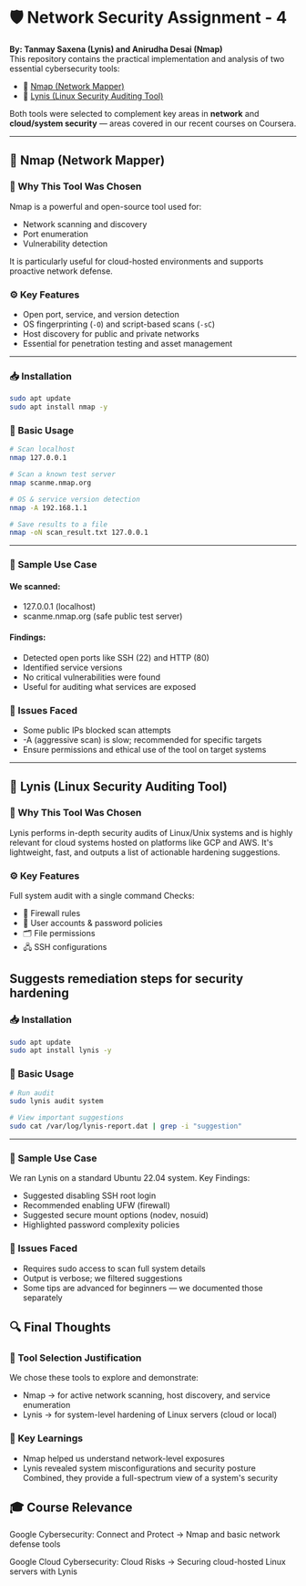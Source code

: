  # 🛡️ Network Security Assignment - 4

**By: Tanmay Saxena (Lynis) and Anirudha Desai (Nmap)**  
This repository contains the practical implementation and analysis of two essential cybersecurity tools:

- 🔹 [Nmap (Network Mapper)](#-nmap-network-mapper)
- 🔹 [Lynis (Linux Security Auditing Tool)](#-lynis-linux-security-auditing-tool)

Both tools were selected to complement key areas in **network** and **cloud/system security** — areas covered in our recent courses on Coursera.

---

## 🔹 Nmap (Network Mapper)

### 🧠 Why This Tool Was Chosen

Nmap is a powerful and open-source tool used for:

- Network scanning and discovery  
- Port enumeration  
- Vulnerability detection  

It is particularly useful for cloud-hosted environments and supports proactive network defense.

### ⚙️ Key Features

- Open port, service, and version detection  
- OS fingerprinting (`-O`) and script-based scans (`-sC`)  
- Host discovery for public and private networks  
- Essential for penetration testing and asset management

---

### 📥 Installation

```bash
sudo apt update
sudo apt install nmap -y
```
### 🚀 Basic Usage
```bash
# Scan localhost
nmap 127.0.0.1

# Scan a known test server
nmap scanme.nmap.org

# OS & service version detection
nmap -A 192.168.1.1

# Save results to a file
nmap -oN scan_result.txt 127.0.0.1
```
---
### 📄 Sample Use Case

#### We scanned:

- 127.0.0.1 (localhost)
- scanme.nmap.org (safe public test server)

#### Findings:

- Detected open ports like SSH (22) and HTTP (80)
- Identified service versions
- No critical vulnerabilities were found
- Useful for auditing what services are exposed

### 🧩 Issues Faced
- Some public IPs blocked scan attempts
- -A (aggressive scan) is slow; recommended for specific targets
- Ensure permissions and ethical use of the tool on target systems
---
## 🔹 Lynis (Linux Security Auditing Tool)
### 🧠 Why This Tool Was Chosen
Lynis performs in-depth security audits of Linux/Unix systems and is highly relevant for cloud systems hosted on platforms like GCP and AWS. It's lightweight, fast, and outputs a list of actionable hardening suggestions.

### ⚙️ Key Features
Full system audit with a single command
Checks:
- 🔐 Firewall rules
- 👥 User accounts & password policies
- 🗂 File permissions
- 🖧 SSH configurations

Suggests remediation steps for security hardening
---
### 📥 Installation
```bash
sudo apt update
sudo apt install lynis -y
```
### 🚀 Basic Usage
```bash
# Run audit
sudo lynis audit system

# View important suggestions
sudo cat /var/log/lynis-report.dat | grep -i "suggestion"
```
---
### 📄 Sample Use Case
We ran Lynis on a standard Ubuntu 22.04 system.
Key Findings:

- Suggested disabling SSH root login
- Recommended enabling UFW (firewall)
- Suggested secure mount options (nodev, nosuid)
- Highlighted password complexity policies

### 🧩 Issues Faced
- Requires sudo access to scan full system details
- Output is verbose; we filtered suggestions
- Some tips are advanced for beginners — we documented those separately

## 🔍 Final Thoughts
### 🧰 Tool Selection Justification
We chose these tools to explore and demonstrate:
- Nmap → for active network scanning, host discovery, and service enumeration
- Lynis → for system-level hardening of Linux servers (cloud or local)

### 📘 Key Learnings
- Nmap helped us understand network-level exposures
- Lynis revealed system misconfigurations and security posture
Combined, they provide a full-spectrum view of a system's security

## 🎓 Course Relevance
Google Cybersecurity: Connect and Protect
→ Nmap and basic network defense tools

Google Cloud Cybersecurity: Cloud Risks
→ Securing cloud-hosted Linux servers with Lynis

